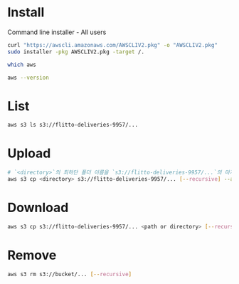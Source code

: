 # Install
Command line installer - All users
```sh
curl "https://awscli.amazonaws.com/AWSCLIV2.pkg" -o "AWSCLIV2.pkg"
sudo installer -pkg AWSCLIV2.pkg -target /.
```
```sh
which aws

aws --version
```

# List
```sh
aws s3 ls s3://flitto-deliveries-9957/...
```

# Upload
```sh
# `<directory>`의 최하단 폴더 이름을 `s3://flitto-deliveries-9957/...`의 마지막에 넣어 줘야 합니다.
aws s3 cp <directory> s3://flitto-deliveries-9957/... [--recursive] --acl bucket-owner-full-control
```

# Download
```sh
aws s3 cp s3://flitto-deliveries-9957/... <path or directory> [--recursive]
```

# Remove
```sh
aws s3 rm s3://bucket/... [--recursive]
```